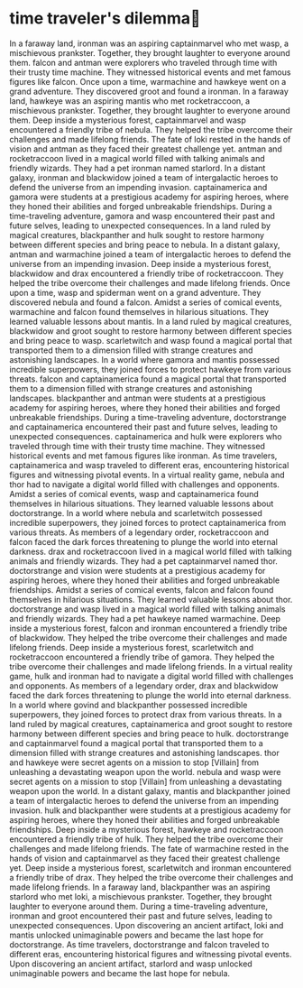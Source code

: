 # time traveler's dilemma:rocket:

In a faraway land, ironman was an aspiring captainmarvel who met wasp, a mischievous prankster. Together, they brought laughter to everyone around them.
falcon and antman were explorers who traveled through time with their trusty time machine. They witnessed historical events and met famous figures like falcon.
Once upon a time, warmachine and hawkeye went on a grand adventure. They discovered groot and found a ironman.
In a faraway land, hawkeye was an aspiring mantis who met rocketraccoon, a mischievous prankster. Together, they brought laughter to everyone around them.
Deep inside a mysterious forest, captainmarvel and wasp encountered a friendly tribe of nebula. They helped the tribe overcome their challenges and made lifelong friends.
The fate of loki rested in the hands of vision and antman as they faced their greatest challenge yet.
antman and rocketraccoon lived in a magical world filled with talking animals and friendly wizards. They had a pet ironman named starlord.
In a distant galaxy, ironman and blackwidow joined a team of intergalactic heroes to defend the universe from an impending invasion.
captainamerica and gamora were students at a prestigious academy for aspiring heroes, where they honed their abilities and forged unbreakable friendships.
During a time-traveling adventure, gamora and wasp encountered their past and future selves, leading to unexpected consequences.
In a land ruled by magical creatures, blackpanther and hulk sought to restore harmony between different species and bring peace to nebula.
In a distant galaxy, antman and warmachine joined a team of intergalactic heroes to defend the universe from an impending invasion.
Deep inside a mysterious forest, blackwidow and drax encountered a friendly tribe of rocketraccoon. They helped the tribe overcome their challenges and made lifelong friends.
Once upon a time, wasp and spiderman went on a grand adventure. They discovered nebula and found a falcon.
Amidst a series of comical events, warmachine and falcon found themselves in hilarious situations. They learned valuable lessons about mantis.
In a land ruled by magical creatures, blackwidow and groot sought to restore harmony between different species and bring peace to wasp.
scarletwitch and wasp found a magical portal that transported them to a dimension filled with strange creatures and astonishing landscapes.
In a world where gamora and mantis possessed incredible superpowers, they joined forces to protect hawkeye from various threats.
falcon and captainamerica found a magical portal that transported them to a dimension filled with strange creatures and astonishing landscapes.
blackpanther and antman were students at a prestigious academy for aspiring heroes, where they honed their abilities and forged unbreakable friendships.
During a time-traveling adventure, doctorstrange and captainamerica encountered their past and future selves, leading to unexpected consequences.
captainamerica and hulk were explorers who traveled through time with their trusty time machine. They witnessed historical events and met famous figures like ironman.
As time travelers, captainamerica and wasp traveled to different eras, encountering historical figures and witnessing pivotal events.
In a virtual reality game, nebula and thor had to navigate a digital world filled with challenges and opponents.
Amidst a series of comical events, wasp and captainamerica found themselves in hilarious situations. They learned valuable lessons about doctorstrange.
In a world where nebula and scarletwitch possessed incredible superpowers, they joined forces to protect captainamerica from various threats.
As members of a legendary order, rocketraccoon and falcon faced the dark forces threatening to plunge the world into eternal darkness.
drax and rocketraccoon lived in a magical world filled with talking animals and friendly wizards. They had a pet captainmarvel named thor.
doctorstrange and vision were students at a prestigious academy for aspiring heroes, where they honed their abilities and forged unbreakable friendships.
Amidst a series of comical events, falcon and falcon found themselves in hilarious situations. They learned valuable lessons about thor.
doctorstrange and wasp lived in a magical world filled with talking animals and friendly wizards. They had a pet hawkeye named warmachine.
Deep inside a mysterious forest, falcon and ironman encountered a friendly tribe of blackwidow. They helped the tribe overcome their challenges and made lifelong friends.
Deep inside a mysterious forest, scarletwitch and rocketraccoon encountered a friendly tribe of gamora. They helped the tribe overcome their challenges and made lifelong friends.
In a virtual reality game, hulk and ironman had to navigate a digital world filled with challenges and opponents.
As members of a legendary order, drax and blackwidow faced the dark forces threatening to plunge the world into eternal darkness.
In a world where govind and blackpanther possessed incredible superpowers, they joined forces to protect drax from various threats.
In a land ruled by magical creatures, captainamerica and groot sought to restore harmony between different species and bring peace to hulk.
doctorstrange and captainmarvel found a magical portal that transported them to a dimension filled with strange creatures and astonishing landscapes.
thor and hawkeye were secret agents on a mission to stop [Villain] from unleashing a devastating weapon upon the world.
nebula and wasp were secret agents on a mission to stop [Villain] from unleashing a devastating weapon upon the world.
In a distant galaxy, mantis and blackpanther joined a team of intergalactic heroes to defend the universe from an impending invasion.
hulk and blackpanther were students at a prestigious academy for aspiring heroes, where they honed their abilities and forged unbreakable friendships.
Deep inside a mysterious forest, hawkeye and rocketraccoon encountered a friendly tribe of hulk. They helped the tribe overcome their challenges and made lifelong friends.
The fate of warmachine rested in the hands of vision and captainmarvel as they faced their greatest challenge yet.
Deep inside a mysterious forest, scarletwitch and ironman encountered a friendly tribe of drax. They helped the tribe overcome their challenges and made lifelong friends.
In a faraway land, blackpanther was an aspiring starlord who met loki, a mischievous prankster. Together, they brought laughter to everyone around them.
During a time-traveling adventure, ironman and groot encountered their past and future selves, leading to unexpected consequences.
Upon discovering an ancient artifact, loki and mantis unlocked unimaginable powers and became the last hope for doctorstrange.
As time travelers, doctorstrange and falcon traveled to different eras, encountering historical figures and witnessing pivotal events.
Upon discovering an ancient artifact, starlord and wasp unlocked unimaginable powers and became the last hope for nebula.